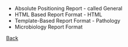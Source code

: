 * Absolute Positioning Report - called General
* HTML Based Report Format - HTML
* Template-Based Report Format - Pathology
* Microbiology Report Format




[Back](https://github.com/hmislk/hmis/wiki/LIMS-Knowledgebase)

